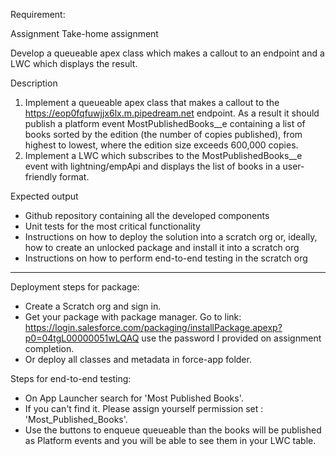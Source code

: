 Requirement: 

Assignment
Take-home assignment 
 
Develop a queueable apex class which makes a callout to an endpoint and a LWC which 
displays the result. 
 
 
Description 
 
1.  Implement a queueable apex class that makes a callout to the 
https://eop0fqfuwjjx6lx.m.pipedream.net endpoint. As a result it should 
publish a platform event MostPublishedBooks__e containing a list of books sorted by 
the edition (the number of copies published), from highest to lowest, where the edition 
size exceeds 600,000 copies. 
2.  Implement a LWC which subscribes to the MostPublishedBooks__e event with 
lightning/empApi and displays the list of books in a user-friendly format. 
 
 
 
Expected output 
 
-  Github repository containing all the developed components 
-  Unit tests for the most critical functionality 
-  Instructions on how to deploy the solution into a scratch org or, ideally, how to create an 
unlocked package and install it into a scratch org 
-  Instructions on how to perform end-to-end testing in the scratch org 

---------------------------------------------------------------------------------------------------

Deployment steps for package:

- Create a Scratch org and sign in.
- Get your package with package manager. Go to link: https://login.salesforce.com/packaging/installPackage.apexp?p0=04tgL00000051wLQAQ use the password I provided on assignment completion.
- Or deploy all classes and metadata in force-app folder.

Steps for end-to-end testing:
- On App Launcher search for 'Most Published Books'.
- If you can't find it. Please assign yourself permission set : 'Most_Published_Books'.
- Use the buttons to enqueue queueable than the books will be published as Platform events and you will be able to see them in your LWC table.
